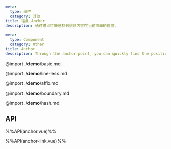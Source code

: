 ```yaml zh-CN
meta:
  type: 组件
  category: 其他
title: 锚点 Anchor
description: 通过锚点可快速找到信息内容在当前页面的位置。
```

```yaml en-US
meta:
  type: Component
  category: Other
title: Anchor
description: Through the anchor point, you can quickly find the position of the information content on the current page.
```

@import ./**demo**/basic.md

@import ./**demo**/line-less.md

@import ./**demo**/affix.md

@import ./**demo**/boundary.md

@import ./**demo**/hash.md

## API

%%API(anchor.vue)%%

%%API(anchor-link.vue)%%
